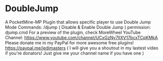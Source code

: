 # DoubleJump
A PocketMine-MP Plugin that allows specific player to use Double Jump Mode
 Commands: 
  /djump ( Disable & Enable Double Jump )
 permission:
  djump.cmd
  For a preview of the plugin, check MoreWheel YouTube Channel:
   https://www.youtube.com/channel/UCxGzNy7lIXV17bcxTCpKMkA
  Please donate me in my PayPal for more awesome free plugins!
   https://paypal.me/jedimasters ( I will give you a shoutout in my lastest video if you're donators! Just give me your channel name if you have one )
